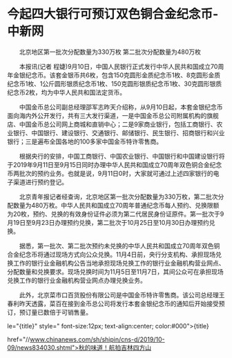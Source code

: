 # 今起四大银行可预订双色铜合金纪念币-中新网

　　北京地区第一批次分配数量为330万枚 第二批次分配数量为480万枚

　　本报讯(记者 程婕)9月10日，中国人民银行正式发行中华人民共和国成立70周年金银纪念币。该套金银币共6枚，包含150克圆形金质纪念币1枚、8克圆形金质纪念币1枚、1公斤圆形银质纪念币1枚、150克圆形银质纪念币1枚、30克圆形银质纪念币2枚，均为中华人民共和国法定货币。

　　中国金币总公司副总经理邵军志昨天介绍称，从9月10日起，本套金银纪念币面向海内外公开发行，共有三大发行渠道，一是中国金币总公司附属机构的旗舰店、中国金币总公司网上商城和直销中心；二是9家商业银行，包括工商银行、农业银行、中国银行、建设银行、交通银行、邮储银行、民生银行、招商银行和兴业银行；三是遍布全国各地的100多家中国金币特许零售商。

　　根据央行的安排，中国工商银行、中国农业银行、中国银行和中国建设银行将于2019年9月11日至9月15日同时办理中华人民共和国成立70周年双色铜合金纪念币两批次的预约业务。也就是说，9月11日0时，大家就可通过上述四家银行的电子渠道进行预约登记。

　　北京青年报记者经查询，北京地区第一批次分配数量为330万枚，第二批次分配数量为480万枚。中华人民共和国成立70周年普通纪念币每人预约、兑换限额为20枚，预约、兑换的有效身份证件必须为第二代居民身份证原件。第一批次于9月19日至9月23日办理预约兑换，第二批次于10月25日至10月30日办理预约兑换。

　　据悉，第一批次、第二批次预约未兑换的中华人民共和国成立70周年双色铜合金纪念币将通过现场方式向公众兑换。11月4日前，央行分支机构、承担现场兑换工作的银行业金融机构公告当地承担现场兑换工作的银行业金融机构营业网点、分配数量和兑换要求。现场兑换时间为11月5日至11月7日，其间公众可在承担现场兑换工作的银行业金融机构营业网点办理兑换业务。

　　此外，北京菜市口百货股份有限公司是中国金币特许零售商。该公司总经理王春利昨天透露，菜百在接到金币总公司将发行本套金银纪念币的通知后开始接受预订，预订量已数倍于可销售量。

le="{title}" style=" font-size:12px; text-align:center; color:#000">{title}

href="//www.chinanews.com/sh/shipin/cns-d/2019/10-09/news834030.shtml">秋的味道！航拍吉林四方山
